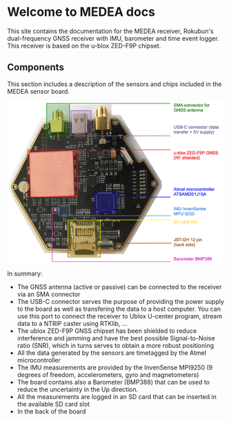 # Welcome to MEDEA docs

This site contains the documentation for the MEDEA receiver, Rokubun's
dual-frequency GNSS receiver with IMU, barometer and time event logger.
This receiver is based on the u-blox ZED-F9P chipset.


## Components

This section includes a description of the sensors and chips included in 
the MEDEA sensor board. 

![MEDEA sensor board breakout](images/MedeaBreakout.png "MEDEA Sensor board breakout")

In summary:

- The GNSS antenna (active or passive) can be connected to the receiver via
  an SMA connector
- The USB-C connector serves the purpose of providing the power supply to the
  board as well as transfering the data to a host computer. You can use this
  port to connect the receiver to Ublox U-center program, stream data to 
  a NTRIP caster using RTKlib, ...
- The ublox ZED-F9P GNSS chipset has been shielded to reduce interference and
  jamming and have the best possible Signal-to-Noise ratio (SNR), which in 
  turns serves to obtain a more robust positioning
- All the data generated by the sensors are timetagged by the Atmel microcontroller
- The IMU measurements are provided by the InvenSense MPI9250 (9 degrees of 
  freedom, accelerometers, gyro and magnetometers)
- The board contains also a Barometer (BMP388) that can be used to reduce 
  the uncertainty in the Up direction.
- All the measurements are logged in an SD card that can be inserted in the
  available SD card slot
- In the back of the board 

